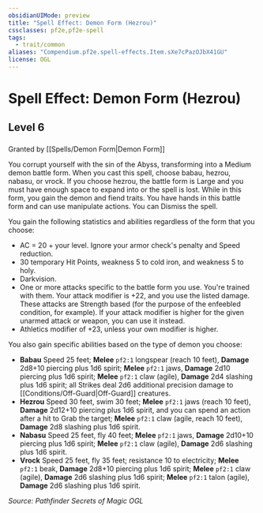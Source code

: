 ```yaml
---
obsidianUIMode: preview
title: "Spell Effect: Demon Form (Hezrou)"
cssclasses: pf2e,pf2e-spell
tags:
  - trait/common
aliases: "Compendium.pf2e.spell-effects.Item.sXe7cPazOJbX41GU"
license: OGL
---
```

# Spell Effect: Demon Form (Hezrou)
## Level 6
### 






Granted by [[Spells/Demon Form|Demon Form]]

You corrupt yourself with the sin of the Abyss, transforming into a Medium demon battle form. When you cast this spell, choose babau, hezrou, nabasu, or vrock. If you choose hezrou, the battle form is Large and you must have enough space to expand into or the spell is lost. While in this form, you gain the demon and fiend traits. You have hands in this battle form and can use manipulate actions. You can Dismiss the spell.

You gain the following statistics and abilities regardless of the form that you choose:

*   AC = 20 + your level. Ignore your armor check's penalty and Speed reduction.
*   30 temporary Hit Points, weakness 5 to cold iron, and weakness 5 to holy.
*   Darkvision.
*   One or more attacks specific to the battle form you use. You're trained with them. Your attack modifier is +22, and you use the listed damage. These attacks are Strength based (for the purpose of the enfeebled condition, for example). If your attack modifier is higher for the given unarmed attack or weapon, you can use it instead.
*   Athletics modifier of +23, unless your own modifier is higher.

You also gain specific abilities based on the type of demon you choose:

*   **Babau** Speed 25 feet; **Melee** `pf2:1` longspear (reach 10 feet), **Damage** 2d8+10 piercing plus 1d6 spirit; **Melee** `pf2:1` jaws, **Damage** 2d10 piercing plus 1d6 spirit; **Melee** `pf2:1` claw (agile), **Damage** 2d4 slashing plus 1d6 spirit; all Strikes deal 2d6 additional precision damage to [[Conditions/Off-Guard|Off-Guard]] creatures.
*   **Hezrou** Speed 30 feet, swim 30 feet; **Melee** `pf2:1` jaws (reach 10 feet), **Damage** 2d12+10 piercing plus 1d6 spirit, and you can spend an action after a hit to Grab the target; **Melee** `pf2:1` claw (agile, reach 10 feet), **Damage** 2d8 slashing plus 1d6 spirit.
*   **Nabasu** Speed 25 feet, fly 40 feet; **Melee** `pf2:1` jaws, **Damage** 2d10+10 piercing plus 1d6 spirit; **Melee** `pf2:1` claw (agile), **Damage** 2d6 slashing plus 1d6 spirit.
*   **Vrock** Speed 25 feet, fly 35 feet; resistance 10 to electricity; **Melee** `pf2:1` beak, **Damage** 2d8+10 piercing plus 1d6 spirit; **Melee** `pf2:1` claw (agile), **Damage** 2d6 slashing plus 1d6 spirit; **Melee** `pf2:1` talon (agile), **Damage** 2d6 slashing plus 1d6 spirit.

*Source: Pathfinder Secrets of Magic*
*OGL*